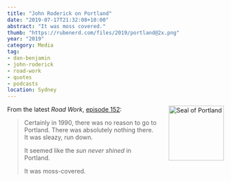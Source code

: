 ```yaml
---
title: "John Roderick on Portland"
date: "2019-07-17T21:32:08+10:00"
abstract: "It was moss covered."
thumb: "https://rubenerd.com/files/2019/portland@2x.png"
year: "2019"
category: Media
tag:
- dan-benjamin
- john-roderick
- road-work
- quotes
- podcasts
location: Sydney
---
```

<p><img src="https://rubenerd.com/files/2019/portland@1x.png" srcset="https://rubenerd.com/files/2019/portland@1x.png 1x, https://rubenerd.com/files/2019/portland@2x.png 2x" alt="Seal of Portland" style="width:128px; height:128px; float:right; margin:0 0 1em 2em;" /></p>

From the latest *Road Work*, [episode 152](http://5by5.tv/roadwork/152):

> Certainly in 1990, there was no reason to go to Portland. There was absolutely nothing there. It was sleazy, run down.
> 
> It seemed like the *sun never shined* in Portland.
>
> It was moss-covered.


